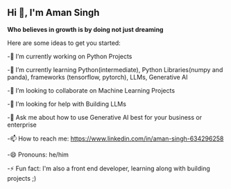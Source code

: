 ## Hi 👋, I'm Aman Singh






<!--
**Aman697484/Aman697484** is a ✨ _special_ ✨ repository because its `README.md` (this file) appears on your GitHub profile.
-->
**Who believes in growth is by doing not just dreaming**

Here are some ideas to get you started:

-🔭 I’m currently working on Python Projects 

-🌱 I’m currently learning Python(intermediate), Python Libraries(numpy and panda), frameworks (tensorflow, pytorch), LLMs, Generative AI

-👯 I’m looking to collaborate on Machine Learning Projects

-🤔 I’m looking for help with Building LLMs

-💬 Ask me about how to use Generative AI best for your business or enterprise

-📫 How to reach me: https://www.linkedin.com/in/aman-singh-634296258

-😄 Pronouns: he/him

-⚡ Fun fact: I'm also a front end developer, learning along with building projects ;) 

